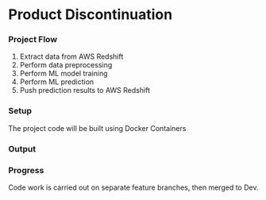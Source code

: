 # Product Discontinuation

### Project Flow
1. Extract data from AWS Redshift
2. Perform data preprocessing
3. Perform ML model training
4. Perform ML prediction
5. Push prediction results to AWS Redshift

### Setup

The project code will be built using Docker Containers

### Output

### Progress

Code work is carried out on separate feature branches, then merged to Dev.
